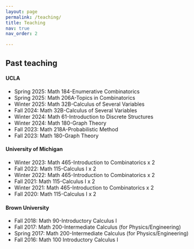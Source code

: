 ```yaml
---
layout: page
permalink: /teaching/
title: Teaching
nav: true
nav_order: 2

---
```

<h2> Past teaching </h2>
<h4> UCLA </h4>
<ul>
    <li> Spring 2025: Math 184-Enumerative Combinatorics</li>
    <li> Spring 2025: Math 206A-Topics in Combinatorics</li>
    <li> Winter 2025: Math 32B-Calculus of Several Variables</li>
    <li> Fall 2024: Math 32B-Calculus of Several Variables</li>
    <li> Winter 2024: Math 61-Introduction to Discrete Structures</li>
    <li> Winter 2024: Math 180-Graph Theory </li>
    <li> Fall 2023: Math 218A-Probabilistic Method </li>
    <li> Fall 2023: Math 180-Graph Theory </li>
</ul>
<h4> University of Michigan </h4>
<ul>
<li> Winter 2023: Math 465-Introduction to Combinatorics x 2</li>
<li> Fall 2022: Math 115-Calculus I x 2 </li>
<li> Winter 2022: Math 465-Introduction to Combinatorics x 2</li>
<li> Fall 2021: Math 115-Calculus I x 2</li>
<li> Winter 2021: Math 465-Introduction to Combinatorics x 2</li>
<li> Fall 2020: Math 115-Calculus I x 2</li>
</ul> 
<h4> Brown University </h4>
<ul>
<li> Fall 2018: Math 90-Introductory Calculus I </li>
<li> Fall 2017: Math 200-Intermediate Calculus (for Physics/Engineering) </li>
<li> Spring 2017: Math 200-Intermediate Calculus (for Physics/Engineering) </li>
<li> Fall 2016: Math 100 Introductory Calculus I </li>
</ul>  